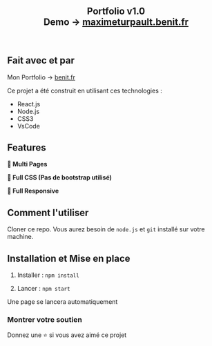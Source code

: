 <h2 align="center">
  Portfolio v1.0<br/>
  Demo -> <a href="https://maximeturpault.benit.fr/" target="_blank">maximeturpault.benit.fr</a>
</h2>
<br/>

## Fait avec et par

Mon Portfolio -> <a href="https://benit.fr/" target="_blank">benit.fr</a>

Ce projet a été construit en utilisant ces technologies :

- React.js
- Node.js
- CSS3
- VsCode

## Features

**📖 Multi Pages**

**🎨 Full CSS (Pas de bootstrap utilisé)**

**📱 Full Responsive**

## Comment l'utiliser

Cloner ce repo. Vous aurez besoin de `node.js` et `git` installé sur votre machine.

## Installation et Mise en place

1. Installer : `npm install`

2. Lancer : `npm start`

Une page se lancera automatiquement

### Montrer votre soutien

Donnez une ⭐ si vous avez aimé ce projet
